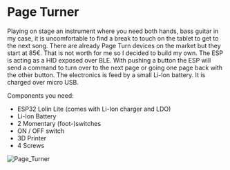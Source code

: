 # Page Turner

Playing on stage an instrument where you need both hands, bass guitar in my case, it is uncomfortable to find a break to touch on the tablet to get to the next song. There are already Page Turn devices on the market but they start at 85€. That is not worth for me so I decided to build my own.
The ESP is acting as a HID exposed over BLE. With pushing a button the ESP will send a command to turn over to the next page or going one page back with the other button.
The electronics is feed by a small Li-Ion battery. It is charged over micro USB.

Components you need:
- ESP32 Lolin Lite (comes with Li-Ion charger and LDO)
- Li-Ion Battery
- 2 Momentary (foot-)switches
- ON / OFF switch
- 3D Printer
- 4 Screws

![Page_Turner](https://github.com/pellematrose/PageTurner/blob/main/Page_Turner.jpg)
